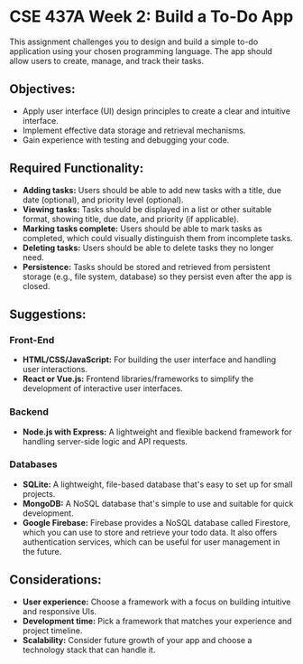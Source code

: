 # CSE 437A Week 2: Build a To-Do App

This assignment challenges you to design and build a simple to-do application using your chosen programming language. The app should allow users to create, manage, and track their tasks.

## Objectives:

- Apply user interface (UI) design principles to create a clear and intuitive interface.
- Implement effective data storage and retrieval mechanisms.
- Gain experience with testing and debugging your code.

## Required Functionality:

- **Adding tasks:** Users should be able to add new tasks with a title, due date (optional), and priority level (optional).
- **Viewing tasks:** Tasks should be displayed in a list or other suitable format, showing title, due date, and priority (if applicable).
- **Marking tasks complete:** Users should be able to mark tasks as completed, which could visually distinguish them from incomplete tasks.
- **Deleting tasks:** Users should be able to delete tasks they no longer need.
- **Persistence:** Tasks should be stored and retrieved from persistent storage (e.g., file system, database) so they persist even after the app is closed.

## Suggestions:

### Front-End

- **HTML/CSS/JavaScript:** For building the user interface and handling user interactions.
- **React or Vue.js:** Frontend libraries/frameworks to simplify the development of interactive user interfaces.

### Backend

- **Node.js with Express:** A lightweight and flexible backend framework for handling server-side logic and API requests.

### Databases

- **SQLite:** A lightweight, file-based database that's easy to set up for small projects.
- **MongoDB:** A NoSQL database that's simple to use and suitable for quick development.
- **Google Firebase:** Firebase provides a NoSQL database called Firestore, which you can use to store and retrieve your todo data. It also offers authentication services, which can be useful for user management in the future.

## Considerations:

- **User experience:** Choose a framework with a focus on building intuitive and responsive UIs.
- **Development time:** Pick a framework that matches your experience and project timeline.
- **Scalability:** Consider future growth of your app and choose a technology stack that can handle it.
